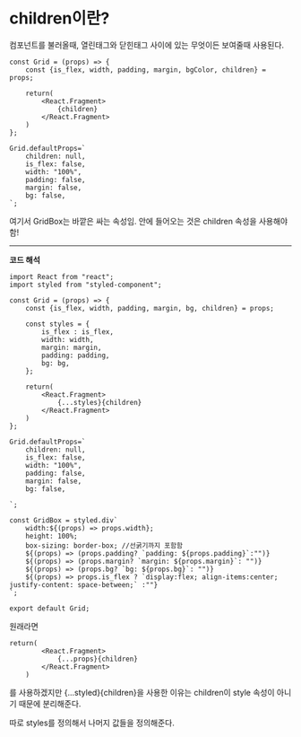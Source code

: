 children이란?
===========

컴포넌트를 불러올때, 열린태그와 닫힌태그 사이에 있는 무엇이든 보여줄때 사용된다.



```
const Grid = (props) => {
    const {is_flex, width, padding, margin, bgColor, children} = props;

    return(
        <React.Fragment>
            {children}
        </React.Fragment>
    )
};

Grid.defaultProps=`
    children: null,
    is_flex: false,
    width: "100%",
    padding: false,
    margin: false,
    bg: false,
`;
```

여기서 GridBox는 바깥은 싸는 속성임.
안에 들어오는 것은 children 속성을 사용해야함!

--------------------------------------------

**코드 해석**

```
import React from "react";
import styled from "styled-component";

const Grid = (props) => {
    const {is_flex, width, padding, margin, bg, children} = props;

    const styles = {
        is_flex : is_flex,
        width: width,
        margin: margin,
        padding: padding,
        bg: bg,
    };

    return(
        <React.Fragment>
            {...styles}{children}
        </React.Fragment>
    )
};

Grid.defaultProps=`
    children: null,
    is_flex: false,
    width: "100%",
    padding: false,
    margin: false,
    bg: false,

`;

const GridBox = styled.div`
    width:${(props) => props.width};
    height: 100%;
    box-sizing: border-box; //선굵기까지 포함함
    ${(props) => (props.padding? `padding: ${props.padding}`:"")}
    ${(props) => (props.margin? `margin: ${props.margin}`: "")}
    ${(props) => (props.bg? `bg: ${props.bg}`: "")}
    ${(props) => props.is_flex ? `display:flex; align-items:center; justify-content: space-between;` :""}
`;

export default Grid;
```

원래라면
```
return(
        <React.Fragment>
            {...props}{children}
        </React.Fragment>
    )
```

를 사용하겠지만 {...styled}{children}을 사용한 이유는 children이 style 속성이 아니기 때문에 분리해준다.

따로 styles를 정의해서 나머지 값들을 정의해준다.
